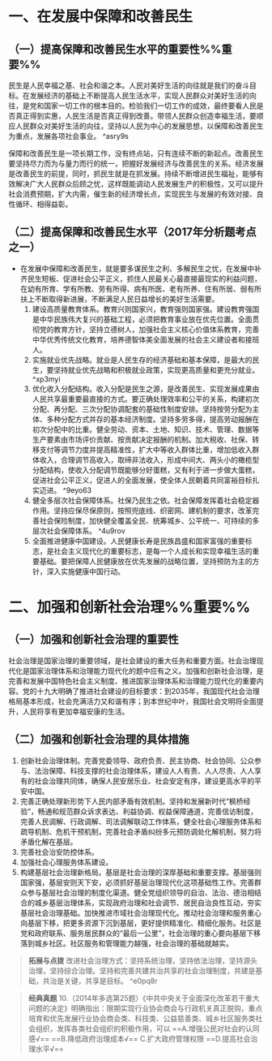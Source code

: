 # 一、在发展中保障和改善民生
## （一）提高保障和改善民生水平的重要性%%重要%%
民生是人民幸福之基、社会和谐之本。人民对美好生活的向往就是我们的奋斗目标。在发展经济的基础上不断提高人民生活水平，实现人民群众对美好生活的向往，是党和国家一切工作的根本目的。检验我们一切工作的成效，最终要看人民是否真正得到实惠，人民生活是否真正得到改善。带领人民群众创造幸福生活，要顺应人民群众对美好生活的向往，坚持以人民为中心的发展思想，以保障和改善民生为重点，发展各项社会事业。 ^asry9s

保障和改善民生是一项长期工作，没有终点站，只有连续不断的新起点。改善民生要坚持尽力而为与量力而行的统一，把握好发展经济与改善民生的关系。经济发展是改善民生的前提，同时，抓民生就是在抓发展。持续不断增进民生福祉，能够有效解决广大人民群众后顾之忧，这样既能调动人民发展生产的积极性，又可以提升社会消费预期，扩大内需，催生新的经济增长点，实现民生与发展的有效对接、良性循环、相得益彰。
## （二）提高保障和改善民生水平（2017年分析题考点之一）
- 在发展中保障和改善民生，就是要多谋民生之利、多解民生之忧，在发展中补齐民生短板、促进社会公平正义，抓住人民最关心最直接最现实的利益问题，在幼有所育、学有所教、劳有所得、病有所医、老有所养、住有所居、弱有所扶上不断取得新进展，不断满足人民日益增长的美好生活需要。
	1. 建设高质量教育体系。教育兴则国家兴，教育强则国家强。建设教育强国是中华民族伟大复兴的基础工程，必须把教育事业放在优先位置。全面贯彻党的教育方针，坚持立德树人，加强社会主义核心价值体系教育，完善中华优秀传统文化教育，培养德智体美全面发展的社会主义建设者和接班人。
	2. 实施就业优先战略。就业是人民生存的经济基础和基本保障，是最大的民生，要坚持就业优先战略和积极就业政策，实现更高质量和更充分就业。 ^xp3myi
	3. 优化收入分配结构。收入分配是民生之源，是改善民生、实现发展成果由人民共享最重要最直接的方式。要正确处理效率和公平的关系，构建初次分配、再分配、三次分配协调配套的基础性制度安排。坚持按劳分配为主体、多种分配方式并存的基本经济制度。坚持多劳多得，提高劳动报酬在初次分配中的比重。健全劳动、资本、土地、知识、技术、管理、数据等生产要素由市场评价贡献、按贡献决定报酬的机制。加大税收、社保、转移支付等调节力度并提高精准性，扩大中等收入群体比重，增加低收入群体收入，合理调节高收入，取缔非法收入，形成中间大、两头小的橄榄型分配结构，使收入分配调节既能够分好蛋糕，又有利于进一步做大蛋糕，促进社会公平正义，促进人的全面发展，使全体人民朝着共同富裕目标扎实迈进。 ^9eyo63
	4. 健全多层次社会保障体系。社保乃民生之依。社会保障发挥着社会稳定器作用。坚持应保尽保原则，按照兜底线、织密网、建机制的要求，改革完善社会保险制度，加快健全覆盖全民、统筹城乡、公平统一、可持续的多层次社会保障体系。 ^4u9rov
	5. 全面推进健康中国建设。人民健康长寿是民族昌盛和国家富强的重要标志，是社会主义现代化的重要标志，是每一个人成长和实现幸福生活的重要基础。要把保障人民健康放在优先发展的战略位置，坚持预防为主的方针，深入实施健康中国行动。
# 二、加强和创新社会治理%%重要%%
## （一）加强和创新社会治理的重要性
社会治理是国家治理的重要领域，是社会建设的重大任务和重要方面。社会治理现代化是国家治理体系和治理能力现代化的题中应有之义。加强和创新社会治理，是完善和发展中国特色社会主义制度、推进国家治理体系和治理能力现代化的重要内容。党的十九大明确了推进社会建设的目标要求：到2035年，我国现代社会治理格局基本形成，社会充满活力又和谐有序；到本世纪中叶，我国社会文明将全面提升，人民将享有更加幸福安康的生活。
## （二）加强和创新社会治理的具体措施
1. 创新社会治理体制。完善党委领导、政府负责、民主协商、社会协同、公众参与、法治保障、科技支撑的社会治理体系，建设人人有责、人人尽责、人人享有的社会治理共同体，确保人民安居乐业、社会安定有序，建设更高水平的平安中国。
2. 完善正确处理新形势下人民内部矛盾有效机制。坚持和发展新时代“枫桥经验”，畅通和规范群众诉求表达、利益协调、权益保障通道，完善信访制度，完善人民调解、行政调解、司法调解联动工作体系，健全社会心理服务体系和疏导机制、危机干预机制，完善社会矛盾纠纷多元预防调处化解机制，努力将矛盾化解在基层。
3. 完善社会治安防控体系。
4. 加强社会心理服务体系建设。
5. 构建基层社会治理新格局。基层是社会治理的深厚基础和重要支撑。基层强则国家强，基层安则天下安，必须抓好基层治理现代化这项基础性工作。完善群众参与基层社会治理的制度化渠道。健全党组织领导的自治、法治、德治相结合的城乡基层治理体系，实现政府治理和社会调节、居民自治良性互动，夯实基层社会治理基础。加快推进市域社会治理现代化。推动社会治理和服务重心向基层下移，把更多资源下沉到基层，更好提供精准化、精细化服务。社区是党和政府联系、服务居民群众的“最后一公里”，社会治理的重心要向基层下移落到城乡社区。社区服务和管理能力越强，社会治理的基础就越实。

>**拓展与点拨**
改进社会治理方式：坚持系统治理，坚持依法治理，坚持源头治理，坚持综合治理。坚持和完善共建共治共享的社会治理制度，共建是基础，共治是关键，共享是目标。
^e0pq8r

>**经典真题**
10.（2014年多选第25题）《中共中央关于全面深化改革若干重大问题的决定》明确指出：限期实现行业协会商会与行政机关真正脱钩，重点培育和优先发展行业协会商会类、科技类、公益慈善类、城乡社区服务类社会组织，发挥各类社会组织的积极作用，可以
==A.增强公民对社会的认同感√==
==B.降低政府治理成本√==
C.扩大政府管理权限
==D.提高社会治理水平√==